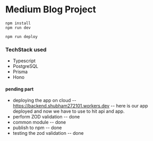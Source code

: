 # Medium Blog Project

```
npm install
npm run dev
```

```
npm run deploy
```

### TechStack used

- Typescript
- PostgreSQL
- Prisma
- Hono


#### pending part 

- deploying the app on cloud -- https://backend.shubham272101.workers.dev -- here is our app deployed and now we have to use to hit api and app.
- perform ZOD validation -- done
- common module -- done
- publish to npm -- done
- testing the zod validation -- done

